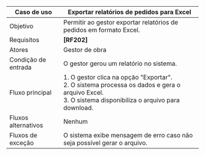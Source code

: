 | Caso de uso         | Exportar relatórios de pedidos para Excel                                                                                                               |
| ------------------- | ------------------------------------------------------------------------------------------------------------------------------------------------------- |
| Objetivo            | Permitir ao gestor exportar relatórios de pedidos em formato Excel.                                                                                     |
| Requisitos          | **[RF202]**                                                                                                                                             |
| Atores              | Gestor de obra                                                                                                                                          |
| Condição de entrada | O gestor gerou um relatório no sistema.                                                                                                                 |
| Fluxo principal     | 1. O gestor clica na opção "Exportar".<br>2. O sistema processa os dados e gera o arquivo Excel.<br>3. O sistema disponibiliza o arquivo para download. |
| Fluxos alternativos | Nenhum                                                                                                                                                  |
| Fluxos de exceção   | O sistema exibe mensagem de erro caso não seja possível gerar o arquivo.                                                                                |
